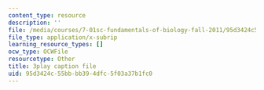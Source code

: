 ```yaml
---
content_type: resource
description: ''
file: /media/courses/7-01sc-fundamentals-of-biology-fall-2011/95d3424c55bbbb394dfc5f03a37b1fc0_OBloWTHFPZc.srt
file_type: application/x-subrip
learning_resource_types: []
ocw_type: OCWFile
resourcetype: Other
title: 3play caption file
uid: 95d3424c-55bb-bb39-4dfc-5f03a37b1fc0
---
```

